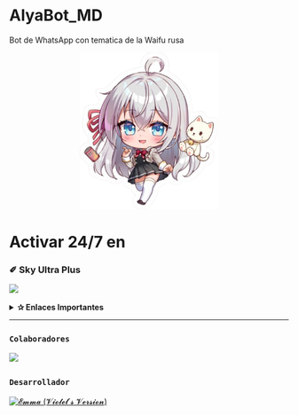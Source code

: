 ﻿# AlyaBot_MD
 Bot de WhatsApp con tematica de la Waifu rusa

<p align="center">
<img src="https://raw.githubusercontent.com/Elpapiema/API_Alya/refs/heads/main/web/icon.png" width="250"/>

# Activar 24/7 en 

### ✐ Sky Ultra Plus
<a href="https://dash.skyultraplus.com/"><img src="https://files.catbox.moe/mzuf2m.ico" height="125px"></a>

<details>
 <summary><b>✰ Enlaces Importantes</b></summary>

- **✐ Dashboard:** [`🜸 Aquí`](https://dash.skyultraplus.com/)
- **✐ Panel:** [`🜸 Aquí`](https://panel.skyultraplus.com/)


<details>
<summary>✐ Ajustes del Servidor - AlyaBot_MD</summary><img src="https://files.catbox.moe/oucq6s.png">

</details>

</details>

---

### **`Colaboradores`**
<a href="https://github.com/Elpapiema/AlyaBot_MD/graphs/contributors">
<img src="https://contrib.rocks/image?repo=Elpapiema/AlyaBot_MD" />
</a>

### **`Desarrollador`**
<a href="https://github.com/Elpapiema">
<img src="https://github.com/Elpapiema.png" " width="150" heith="150" alt="𝓔𝓶𝓶𝓪 (𝓥𝓲𝓸𝓵𝓮𝓽`𝓼 𝓥𝓮𝓻𝓼𝓲𝓸𝓷)"/>  </a>